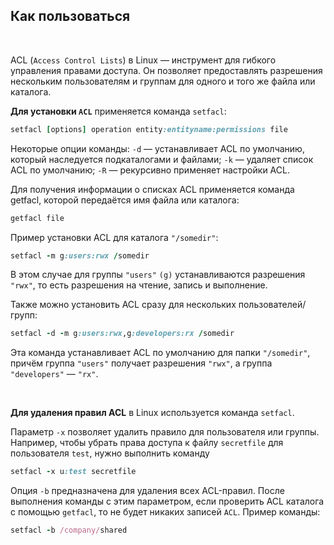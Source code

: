 ## Как пользоваться


<br>

ACL (`Access Control Lists`) в Linux — инструмент для гибкого управления правами доступа. Он позволяет предоставлять разрешения нескольким пользователям и группам для одного и того же файла или каталога.

**Для установки `ACL`** применяется команда `setfacl`:

```ruby
setfacl [options] operation entity:entityname:permissions file
```

Некоторые опции команды: `-d` — устанавливает ACL по умолчанию, который наследуется подкаталогами и файлами; `-k` — удаляет список ACL по умолчанию; `-R` — рекурсивно применяет настройки ACL.

Для получения информации о списках ACL применяется команда getfacl, которой передаётся имя файла или каталога:

```ruby
getfacl file
```

Пример установки ACL для каталога `"/somedir"`:

```ruby
setfacl -m g:users:rwx /somedir
```

В этом случае для группы `"users"` `(g)` устанавливаются разрешения `"rwx"`, то есть разрешения на чтение, запись и выполнение.

Также можно установить ACL сразу для нескольких пользователей/групп:

```ruby
setfacl -d -m g:users:rwx,g:developers:rx /somedir
```

Эта команда устанавливает ACL по умолчанию для папки `"/somedir"`, причём группа `"users"` получает разрешения `"rwx"`, а группа `"developers"` — `"rx"`.

<br>

**Для удаления правил ACL** в Linux используется команда `setfacl`.

Параметр `-x` позволяет удалить правило для пользователя или группы. Например, чтобы убрать права доступа к файлу `secretfile` для пользователя `test`, нужно выполнить команду 
```ruby
setfacl -x u:test secretfile
```

Опция `-b` предназначена для удаления всех ACL-правил. После выполнения команды с этим параметром, если проверить ACL каталога с помощью `getfacl`, то не будет никаких записей `ACL`. Пример команды: 

```ruby
setfacl -b /company/shared
```
